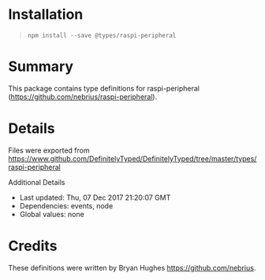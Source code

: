# Installation
> `npm install --save @types/raspi-peripheral`

# Summary
This package contains type definitions for raspi-peripheral (https://github.com/nebrius/raspi-peripheral).

# Details
Files were exported from https://www.github.com/DefinitelyTyped/DefinitelyTyped/tree/master/types/raspi-peripheral

Additional Details
 * Last updated: Thu, 07 Dec 2017 21:20:07 GMT
 * Dependencies: events, node
 * Global values: none

# Credits
These definitions were written by Bryan Hughes <https://github.com/nebrius>.
